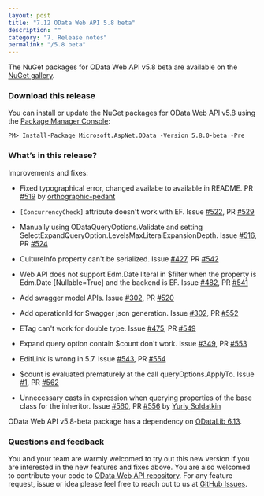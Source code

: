```yaml
---
layout: post
title: "7.12 OData Web API 5.8 beta"
description: ""
category: "7. Release notes"
permalink: "/5.8 beta"
---
```


The NuGet packages for OData Web API v5.8 beta are available on the [NuGet gallery](https://www.nuget.org/).

### Download this release

You can install or update the NuGet packages for OData Web API v5.8 using the [Package Manager Console](http://docs.nuget.org/docs/start-here/using-the-package-manager-console):

```
PM> Install-Package Microsoft.AspNet.OData -Version 5.8.0-beta -Pre
```

### What’s in this release?

Improvements and fixes:

* Fixed typographical error, changed availabe to available in README. PR [#519](https://github.com/OData/WebApi/pull/519) by [orthographic-pedant](https://github.com/orthographic-pedant)

* `[ConcurrencyCheck]` attribute doesn't work with EF. Issue [#522](https://github.com/OData/WebApi/issues/522), PR [#529](https://github.com/OData/WebApi/pull/529)

* Manually using ODataQueryOptions.Validate and setting SelectExpandQueryOption.LevelsMaxLiteralExpansionDepth. Issue [#516](https://github.com/OData/WebApi/issues/516), PR [#524](https://github.com/OData/WebApi/pull/524)

* CultureInfo property can't be serialized. Issue [#427](https://github.com/OData/WebApi/issues/427), PR [#542](https://github.com/OData/WebApi/pull/542)

* Web API does not support Edm.Date literal in $filter when the property is Edm.Date [Nullable=True] and the backend is EF. Issue [#482](https://github.com/OData/WebApi/issues/482), PR [#541](https://github.com/OData/WebApi/pull/541)

* Add swagger model APIs. Issue [#302](https://github.com/OData/WebApi/issues/302), PR [#520](https://github.com/OData/WebApi/pull/520)

* Add operationId for Swagger json generation. Issue [#302](https://github.com/OData/WebApi/issues/302), PR [#552](https://github.com/OData/WebApi/pull/552)

* ETag can't work for double type. Issue [#475](https://github.com/OData/WebApi/issues/475), PR [#549](https://github.com/OData/WebApi/pull/549) 

* Expand query option contain $count don't work. Issue [#349](https://github.com/OData/WebApi/pull/349), PR [#553](https://github.com/OData/WebApi/pull/553)

* EditLink is wrong in 5.7. Issue [#543](https://github.com/OData/WebApi/issues/543), PR [#554](https://github.com/OData/WebApi/pull/554)

* $count is evaluated prematurely at the call queryOptions.ApplyTo. Issue [#1](https://github.com/OData/WebApi/issues/1), PR [#562](https://github.com/OData/WebApi/pull/562)

* Unnecessary casts in expression when querying properties of the base class for the inheritor. Issue [#560](https://github.com/OData/WebApi/issues/560), PR [#556](https://github.com/OData/WebApi/pull/556) by [Yuriy Soldatkin](https://github.com/postoronnimw)


OData Web API v5.8-beta package has a dependency on [ODataLib 6.13](https://www.nuget.org/packages/Microsoft.OData.Core/6.13.0).

### Questions and feedback

You and your team are warmly welcomed to try out this new version if you are interested in the new features and fixes above. You are also welcomed to contribute your code to [OData Web API repository](https://github.com/OData/WebApi). For any feature request, issue or idea please feel free to reach out to us at 
[GitHub Issues](https://github.com/OData/WebApi/issues). 
